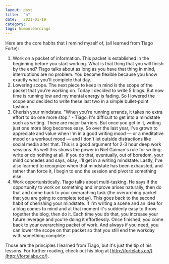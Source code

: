 ```yaml
---
layout: post
title:  "n"
date:   2021-01-19
category: 
tags: humanlearnings
---
```

Here are the core habits that I remind myself of, (all learned from Tiago Forte):

1. Work on a packet of information. This packet is established in the beginning before you start working. What is that thing that you will finish by the end? Tiago talks about as long as you have that thing in mind, interruptions are no problem. You become flexible because you know exactly what you'll complete that day. 
2. Lowering scope. The next piece to keep in mind is the scope of the packet that you're working on. Today I decided to write 5 blogs. But now time is running low and my mental energy is fading. So I lowered the scope and decided to write these last two in a simple bullet-point fashion.
3. Cherish your mindstate. "When you're running errands, it takes no extra effort to do one more stop." - Tiago. It's difficult to get into a mindstate such as writing. There are major barriers. But once you get in it, writing just one more blog becomes easy. So over the last year, I've grown to appreciate and value when I'm in a good writing mood — or a meditative mood or a workout mood — and I don't let outside distractions like social media alter that. This is a good argument for 2-3 hour deep work sessions. As well this shows the power in Niel Gaiman's rule for writing: write or do nothing at all. If you do that, eventually, out of boredom, your mind concedes and says, okay, I'll get in a writing mindstate. Lastly, I've also learned to recognize when that mindstate has been exhausted, and rather than force it, I begin to end the session and pivot to something else.
4. Work opportunistically. Tiago talks about multi-tasking. He says if the opportunity to work on something and improve arises naturally, then do that and come back to your overarching task (the overarching packet that you are going to complete today). This goes back to the second habit of cherishing your mindstate. If I'm writing a scene and an idea for a blog comes to mind and at that moment it's suddenly easy to throw together the blog, then do it. Each time you do that, you increase your future leverage and you're doing it effortlessly. Once finished, you come back to your overarching packet of work. And always if you need, you can lower the scope on that packet so that you still end the workday with something complete.

Those are the principles I learned from Tiago, but it's just the tip of his lessons. For further reading, check out his blog at [http://fortelabs.co/](http://fortelabs.co/).